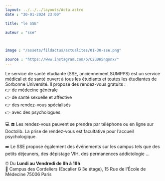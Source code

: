 ```yaml
---
layout: ../../../layouts/Actu.astro
date : "30-01-2024 23:00"

title: "le SSE"

auteur : "sse" 

 

image : "/assets/fildactus/actualites/01-30-sse.png"

source : "https://www.instagram.com/p/C2uUH5nqonx/"
---
```


Le service de santé étudiante (SSE, anciennement SUMPPS) est un service médical et de santé ouvert à tous les étudiants et toutes les étudiantes de Sorbonne Université. Il propose des rendez-vous gratuits :  
👉 de médecine générale  
👉 de santé sexuelle et affective  
👉 des rendez-vous spécialisés  
👉 avec des psychologues

💻 ☎️ Les rendez-vous peuvent se prendre par téléphone ou en ligne sur Doctolib. La prise de rendez-vous est facultative pour l’accueil psychologique.

➡️ Le SSE propose également des événements sur les campus tels que des petits déjeuners, des dépistage VIH, des permanences addictologie …

⏰ Du __Lundi au Vendredi de 9h à 19h__  
📌 Campus des Cordeliers (Escalier G 3e étage), 15 Rue de l'École de Médecine 75006 Paris